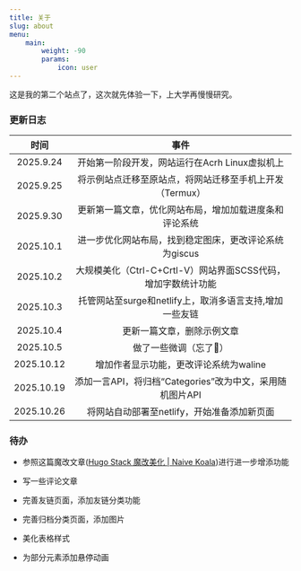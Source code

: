 ```yaml
---
title: 关于
slug: about
menu:
    main: 
        weight: -90
        params:
            icon: user
---
```


这是我的第二个站点了，这次就先体验一下，上大学再慢慢研究。

### 更新日志

| 时间        | 事件                                      |
|:---------:|:---------------------------------------:|
| 2025.9.24 | 开始第一阶段开发，网站运行在Acrh Linux虚拟机上            |
| 2025.9.25 | 将示例站点迁移至原站点，将网站迁移至手机上开发（Termux）         |
| 2025.9.30 | 更新第一篇文章，优化网站布局，增加加载进度条和评论系统             |
| 2025.10.1 | 进一步优化网站布局，找到稳定图床，更改评论系统为giscus          |
| 2025.10.2 | 大规模美化（Ctrl-C+Crtl-V）网站界面SCSS代码，增加字数统计功能 |
| 2025.10.3 | 托管网站至surge和netlify上，取消多语言支持,增加一些友链                     |
| 2025.10.4 | 更新一篇文章，删除示例文章 |
| 2025.10.5 | 做了一些微调（忘了🐶） |
| 2025.10.12 | 增加作者显示功能，更改评论系统为waline |
| 2025.10.19 | 添加一言API，将归档“Categories”改为中文，采用随机图片API |
| 2025.10.26 | 将网站自动部署至netlify，开始准备添加新页面 |

### 待办

- 参照这篇魔改文章([Hugo Stack 魔改美化 | Naive Koala](https://www.xalaok.top/post/stack-modify/))进行进一步增添功能

- 写一些评论文章

- 完善友链页面，添加友链分类功能

- 完善归档分类页面，添加图片

- 美化表格样式

- 为部分元素添加悬停动画







